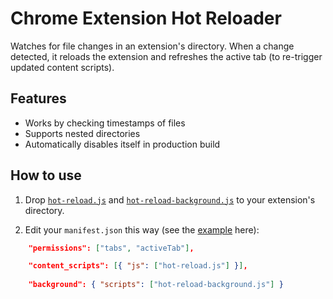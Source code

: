 # Chrome Extension Hot Reloader

Watches for file changes in an extension's directory. When a change detected, it reloads the extension and refreshes the active tab (to re-trigger updated content scripts).

## Features

- Works by checking timestamps of files
- Supports nested directories
- Automatically disables itself in production build

## How to use

1. Drop [`hot-reload.js`](https://github.com/xpl/crx-hotreload/blob/master/hot-reload.js) and [`hot-reload-background.js`](https://github.com/xpl/crx-hotreload/blob/master/hot-reload-background.js) to your extension's directory.

2. Edit your `manifest.json` this way (see the [example](https://github.com/xpl/crx-hotreload/blob/master/manifest.json) here):

```json
    "permissions": ["tabs", "activeTab"],

    "content_scripts": [{ "js": ["hot-reload.js"] }],
    
    "background": { "scripts": ["hot-reload-background.js"] }
```
